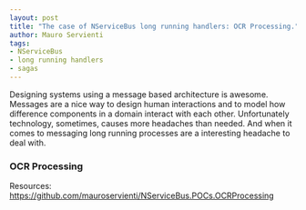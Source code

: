 ```yaml
---
layout: post
title: "The case of NServiceBus long running handlers: OCR Processing."
author: Mauro Servienti
tags:
- NServiceBus
- long running handlers
- sagas
---
```


Designing systems using a message based architecture is awesome. Messages are a nice way to design human interactions and to model how difference components in a domain interact with each other.
Unfortunately technology, sometimes, causes more headaches than needed. And when it comes to messaging long running processes are a interesting headache to deal with.

### OCR Processing





Resources: https://github.com/mauroservienti/NServiceBus.POCs.OCRProcessing